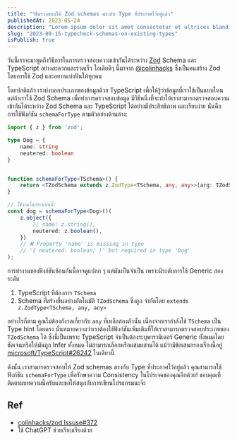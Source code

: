```yaml
---
title: "วิธีตรวจสอบให้ Zod schemas ตรงกับ Type ที่ประกาศไว้อยู่แล้ว"
publishedAt: 2023-05-24
description: "Lorem ipsum dolor sit amet consectetur et ultrices blandit neque ege"
slug: "2023-09-15-typecheck-schemas-on-existing-types"
isPublish: true
---
```


วันนี้เราจะมาพูดถึงวิธีการในการตรวจสอบความเข้ากันได้ระหว่าง [Zod](https://github.com/colinhacks/zod) Schema และ TypeScript อย่างสะดวกและรวดเร็ว ไอเดียดีๆ นี้มาจาก [@colinhacks](https://github.com/colinhacks) ซึ่งเป็นคนสร้าง Zod โดยการใช้ Zod และอยากแบ่งปันให้ทุกคน

โดยปกติแล้ว เราบ่งบอกประเภทของข้อมูลด้วย TypeScript เพื่อให้รู้ว่าข้อมูลที่เราใช้เป็นแบบไหน แต่ถ้าเราใช้ Zod Schema เพื่อทำการตรวจสอบข้อมูล มีวิธีหนึ่งที่จะทำให้เราสามารถตรวจสอบความเข้ากันได้ระหว่าง Zod Schema และ TypeScript ได้อย่างมีประสิทธิภาพ และเรียบง่าย นั่นคือการใช้ฟังก์ชัน `schemaForType` ตามตัวอย่างด้านล่าง: 

```typescript
import { z } from 'zod';

type Dog = {
    name: string
    neutered: boolean
}


function schemaForType<TSchema>() {
    return <TZodSchema extends z.ZodType<TSchema, any, any>>(arg: TZodSchema) => arg;
}

// ใช้งานได้ประมาณนี้:
const dog = schemaForType<Dog>()(
    z.object({
        // name: z.string(),  
        neutered: z.boolean(),
    })
    // ❌ Property 'name' is missing in type 
    // '{ neutered: boolean; }' but required in type 'Dog'
);
```

การทำงานของฟังก์ชันซ้อนกันนี้อาจดูแปลก ๆ แต่มันเป็นจำเป็น เพราะมีระดับการใช้ Generic สองระดับ

1. TypeScript ที่ต้องการ `TSchema` 
2. Schema ที่สร้างขึ้นอย่างอัตโนมัติ `TZodSchema` ซึ่งถูก จำกัดโดย `extends z.ZodType<TSchema, any, any>`
    
อย่างไรก็ตาม คุณไม่ต้องกังวลเกี่ยวกับ `any` ที่เหลือสองตัวนั้น เนื่องจากเรากำลังใช้ `TSchema` เป็น Type hint โดยตรง นั่นหมายความว่าเราต้องใช้ฟังก์ชันเพิ่มเติมที่ให้เราสามารถตรวจสอบประเภทของ `TZodSchema` ได้ ซึ่งนี้เป็นเพราะ TypeScript จำเป็นต้องระบุพารามิเตอร์ Generic ทั้งหมดโดยชัดเจนหรือให้มันถูก Infer ทั้งหมด ไม่สามารถเลือกหรือผสมผสานได้ แม้ว่ามีข้อเสนอรองเรื่องนี้อยู่ [microsoft/TypeScript#26242](https://github.com/microsoft/TypeScript/issues/26242) ในเดียวนี้

ดังนั้น เราสามารตรวจสอบให้ Zod schemas ตรงกับ Type ที่ประกาศไว้อยู่แล้ว คุณสามารถใช้ฟังก์ชัน `schemaForType` เพื่อรักษาความ Consistency ในโปรเจคของคุณอีกด้วย! ขอบคุณที่ติดตามบทความนี้ครับและขอให้สนุกกับการเขียนโปรแกรมนะจ๊ะ

## Ref
- [colinhacks/zod Issuse#372](https://github.com/colinhacks/zod/issues/372#issuecomment-826380330)
-  ใช้ ChatGPT ช่วยเรียบเรียงด้วย